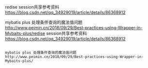 redise session共享参考资料   https://blog.csdn.net/qq_34929019/article/details/86368912

mybatis plus 处理条件查询的魔法值问题 http://www.peimin.cn/2018/09/29/Best-practices-using-Wrapper-in-Mybaits-plus/redise session共享参考资料   https://blog.csdn.net/qq_34929019/article/details/86368912
                                                                                                       
                                                                                                       mybatis plus 处理条件查询的魔法值问题 http://www.peimin.cn/2018/09/29/Best-practices-using-Wrapper-in-Mybaits-plus/